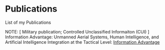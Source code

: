# Publications
List of my Publications

NOTE: [ Military publication; Controlled Unclassified Informaiton (CUI) ] Information Advantage: Unmanned Aerial Systems, Human Intelligence, and Artificial Intelligence Integration at the Tactical Level: [ Information Advantage ](https://armyeitaas.sharepoint-mil.us/teams/lessonslearned/SitePages/New-Publication-3.aspx?csf=1&web=1&e=CULumL&CID=c9c8628a-c952-42f1-922b-5a013b15a354)
